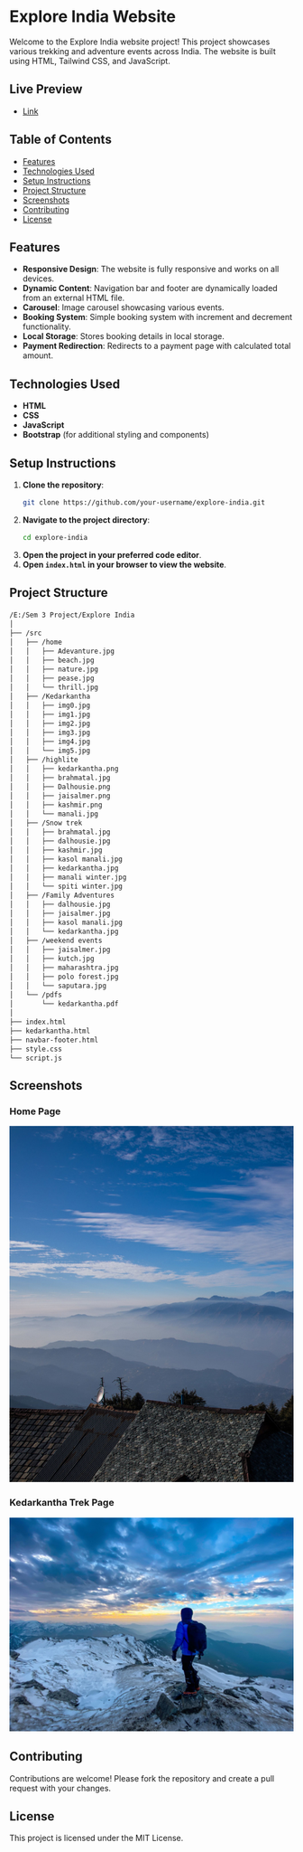 # Explore India Website

Welcome to the Explore India website project! This project showcases various trekking and adventure events across India. The website is built using HTML, Tailwind CSS, and JavaScript.

## Live Preview
- [Link](https://explore-india-bgbhimani13.vercel.app/)

## Table of Contents
- [Features](#features)
- [Technologies Used](#technologies-used)
- [Setup Instructions](#setup-instructions)
- [Project Structure](#project-structure)
- [Screenshots](#screenshots)
- [Contributing](#contributing)
- [License](#license)

## Features
- **Responsive Design**: The website is fully responsive and works on all devices.
- **Dynamic Content**: Navigation bar and footer are dynamically loaded from an external HTML file.
- **Carousel**: Image carousel showcasing various events.
- **Booking System**: Simple booking system with increment and decrement functionality.
- **Local Storage**: Stores booking details in local storage.
- **Payment Redirection**: Redirects to a payment page with calculated total amount.

## Technologies Used
- **HTML**
- **CSS**
- **JavaScript**
- **Bootstrap** (for additional styling and components)

## Setup Instructions
1. **Clone the repository**:
    ```bash
    git clone https://github.com/your-username/explore-india.git
    ```
2. **Navigate to the project directory**:
    ```bash
    cd explore-india
    ```
3. **Open the project in your preferred code editor**.
4. **Open `index.html` in your browser to view the website**.

## Project Structure
```
/E:/Sem 3 Project/Explore India
│
├── /src
│   ├── /home
│   │   ├── Adevanture.jpg
│   │   ├── beach.jpg
│   │   ├── nature.jpg
│   │   ├── pease.jpg
│   │   └── thrill.jpg
│   ├── /Kedarkantha
│   │   ├── img0.jpg
│   │   ├── img1.jpg
│   │   ├── img2.jpg
│   │   ├── img3.jpg
│   │   ├── img4.jpg
│   │   └── img5.jpg
│   ├── /highlite
│   │   ├── kedarkantha.png
│   │   ├── brahmatal.jpg
│   │   ├── Dalhousie.png
│   │   ├── jaisalmer.png
│   │   ├── kashmir.png
│   │   └── manali.jpg
│   ├── /Snow trek
│   │   ├── brahmatal.jpg
│   │   ├── dalhousie.jpg
│   │   ├── kashmir.jpg
│   │   ├── kasol manali.jpg
│   │   ├── kedarkantha.jpg
│   │   ├── manali winter.jpg
│   │   └── spiti winter.jpg
│   ├── /Family Adventures
│   │   ├── dalhousie.jpg
│   │   ├── jaisalmer.jpg
│   │   ├── kasol manali.jpg
│   │   └── kedarkantha.jpg
│   ├── /weekend events
│   │   ├── jaisalmer.jpg
│   │   ├── kutch.jpg
│   │   ├── maharashtra.jpg
│   │   ├── polo forest.jpg
│   │   └── saputara.jpg
│   └── /pdfs
│       └── kedarkantha.pdf
│
├── index.html
├── kedarkantha.html
├── navbar-footer.html
├── style.css
└── script.js
```

## Screenshots
### Home Page
![Home Page](src/home/Adevanture.jpg)

### Kedarkantha Trek Page
![Kedarkantha Trek Page](src/Kedarkantha/img0.jpg)

## Contributing
Contributions are welcome! Please fork the repository and create a pull request with your changes.

## License
This project is licensed under the MIT License.